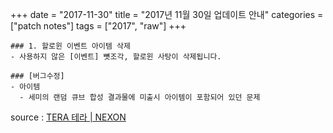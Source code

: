 +++
date = "2017-11-30"
title = "2017년 11월 30일 업데이트 안내"
categories = ["patch notes"]
tags = ["2017", "raw"]
+++

```
### 1. 할로윈 이벤트 아이템 삭제
- 사용하지 않은 [이벤트] 뼛조각, 할로윈 사탕이 삭제됩니다.

### [버그수정]
- 아이템
  - 세미의 랜덤 큐브 합성 결과물에 미출시 아이템이 포함되어 있던 문제
```

source : [TERA 테라 | NEXON](http://tera.nexon.com/news/update/view.aspx?n4articlesn=308)